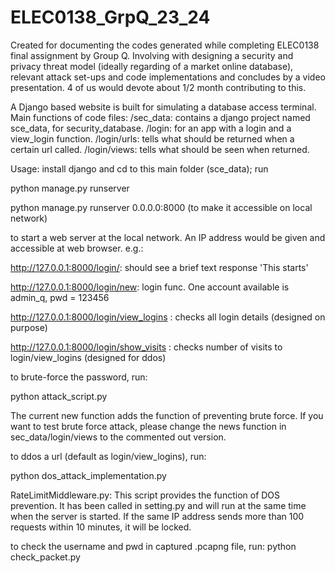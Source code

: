 # ELEC0138_GrpQ_23_24
Created for documenting the codes generated while completing ELEC0138 final assignment by Group Q.
Involving with designing a security and privacy threat model (ideally regarding of a market online database), relevant attack set-ups and code implementations
and concludes by a video presentation. 
4 of us would devote about 1/2 month contributing to this.

A Django based website is built for simulating a database access terminal.
Main functions of code files:
/sec_data: contains a django project named sce_data, for security_database.
/login: for an app with a login and a view_login function.
/login/urls: tells what should be returned when a certain url called.
/login/views: tells what should be seen when returned.

Usage: install django and cd to this main folder (sce_data);
run 

python manage.py runserver

python manage.py runserver 0.0.0.0:8000 (to make it accessible on local network)


to start a web server at the local network. An IP address would be given and accessible at web browser.
e.g.: 

http://127.0.0.1:8000/login/: should see a brief text response 'This starts'

http://127.0.0.1:8000/login/new: login func. One account available is admin_q, pwd = 123456

http://127.0.0.1:8000/login/view_logins : checks all login details (designed on purpose)

http://127.0.0.1:8000/login/show_visits : checks number of visits to login/view_logins (designed for ddos)

to brute-force the password, run:

python attack_script.py

The current new function adds the function of preventing brute force. If you want to test brute force attack, please change the news function in sec_data/login/views to the commented out version.


to ddos a url (default as login/view_logins), run:

python dos_attack_implementation.py

RateLimitMiddleware.py: This script provides the function of DOS prevention. It has been called in setting.py and will run at the same time when the server is started. If the same IP address sends more than 100 requests within 10 minutes, it will be locked.

to check the username and pwd in captured .pcapng file, run:
python check_packet.py

